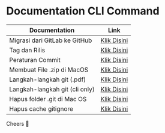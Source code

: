 # Documentation CLI Command


| Documentation | Link |
| ------ | ------ |
| Migrasi dari GitLab ke GitHub | [Klik Disini](https://github.com/kiiskominfokepri/documentation-cli-command/blob/main/migration/README.md)|
| Tag dan Rilis | [Klik Disini](https://github.com/kiiskominfokepri/documentation-cli-command/blob/main/tag-and-rilis/readme.md) |
| Peraturan Commit | [Klik Disini](https://github.com/kiiskominfokepri/documentation-cli-command/blob/main/rules-commit/Readme.md) |
| Membuat File .zip di MacOS | [Klik Disini](https://github.com/kiiskominfokepri/documentation-cli-command/blob/main/zip-macos/Readme.md) |
| Langkah-langkah git (.pdf)| [Klik Disini](https://github.com/kiiskominfokepri/documentation-cli-command/blob/main/step-git/pdf/Dokumentasi-git.pdf) |
| Langkah-langkah git (cli only)| [Klik Disini](https://github.com/kiiskominfokepri/documentation-cli-command/blob/main/step-git/cli/Readme.md) |
| Hapus folder .git di Mac OS| [Klik Disini](https://github.com/kiiskominfokepri/documentation-cli-command/blob/main/delete-folder-git-mac/readme.md) |
| Hapus cache gitignore| [Klik Disini](https://github.com/kiiskominfokepri/documentation-cli-command/blob/main/cached-gitignored/readme.md) |


Cheers 🎉